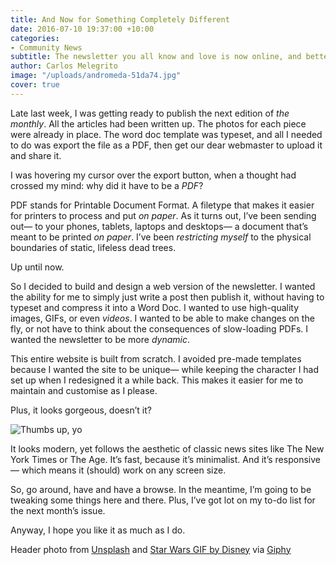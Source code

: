 ```yaml
---
title: And Now for Something Completely Different
date: 2016-07-10 19:37:00 +10:00
categories:
- Community News
subtitle: The newsletter you all know and love is now online, and better than ever.
author: Carlos Melegrito
image: "/uploads/andromeda-51da74.jpg"
cover: true
---
```


Late last week, I was getting ready to publish the next edition of *the monthly*. All the articles had been written up. The photos for each piece were already in place. The word doc template was typeset, and all I needed to do was export the file as a PDF, then get our dear webmaster to upload it and share it.

I was hovering my cursor over the export button, when a thought had crossed my mind: why did it have to be a *PDF*?

PDF stands for Printable Document Format. A filetype that makes it easier for printers to process and put *on paper*. As it turns out, I’ve been sending out— to your phones, tablets, laptops and desktops— a document that’s meant to be printed *on paper*. I’ve been *restricting myself* to the physical boundaries of static, lifeless dead trees.

Up until now.

So I decided to build and design a web version of the newsletter. I wanted the ability for me to simply just write a post then publish it, without having to typeset and compress it into a Word Doc. I wanted to use high-quality images, GIFs, or even *videos*. I wanted to be able to make changes on the fly, or not have to think about the consequences of slow-loading PDFs. I wanted the newsletter to be more *dynamic*.

This entire website is built from scratch. I avoided pre-made templates because I wanted the site to be unique— while keeping the character I had set up when I redesigned it a while back. This makes it easier for me to maintain and customise as I please.

Plus, it looks gorgeous, doesn’t it?

![Thumbs up, yo](http://i.giphy.com/3o7abB06u9bNzA8lu8.gif)

It looks modern, yet follows the aesthetic of classic news sites like The New York Times or The Age. It’s fast, because it’s minimalist. And it’s responsive— which means it (should) work on any screen size.

So, go around, have and have a browse. In the meantime, I’m going to be tweaking some things here and there. Plus, I’ve got lot on my to-do list for the next month’s issue.

Anyway, I hope you like it as much as I do.

<div class="footnotes">
	<p>Header photo from <a href="http://unsplash.com">Unsplash</a> and <a href="http://giphy.com/gifs/starwars-star-wars-the-force-awakens-bb-8-3o7abB06u9bNzA8lu8">Star Wars GIF by Disney</a> via <a href="http://giphy.com">Giphy</a></p>
</div>